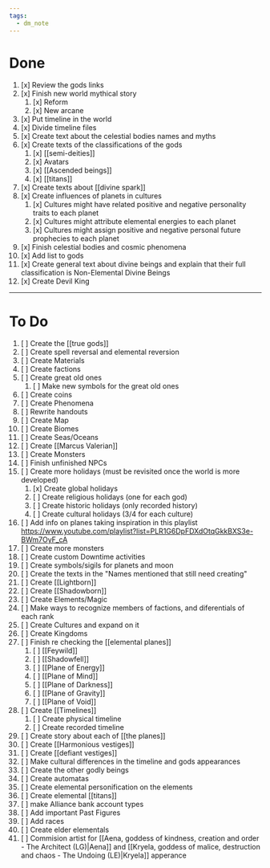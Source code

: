 ```yaml
---
tags:
  - dm_note
---
```

# Done
1. [x] Review the gods links
2. [x] Finish new world mythical story
    1. [x] Reform
    2. [x] New arcane
3. [x] Put timeline in the world
4. [x] Divide timeline files
5. [x] Create text about the celestial bodies names and myths
6. [x] Create texts of the classifications of the gods
    1. [x] [[semi-deities]]
    2. [x] Avatars
    3. [x] [[Ascended beings]]
    4. [x] [[titans]]
7. [x] Create texts about [[divine spark]]
8. [x] Create influences of planets in cultures
    1. [x] Cultures might have related positive and negative personality traits to each planet
    2. [x] Cultures might attribute elemental energies to each planet
    3. [x] Cultures might assign positive and negative personal future prophecies to each planet
9. [x] Finish celestial bodies and cosmic phenomena
10. [x] Add list to gods
11. [x] Create general text about divine beings and explain that their full classification is Non-Elemental Divine Beings
12. [x] Create Devil King
---

# To Do
1. [ ] Create the [[true gods]] 
2. [ ] Create spell reversal and elemental reversion 
3.  [ ] Create Materials
4.  [ ] Create factions
5.  [ ] Create great old ones
	1. [ ] Make new symbols for the great old ones
6.  [ ] Create coins
7.  [ ] Create Phenomena
8. [ ] Rewrite handouts
9.  [ ] Create Map
10. [ ] Create Biomes
11. [ ] Create Seas/Oceans
12. [ ] Create [[Marcus Valerian]]
13. [ ] Create Monsters
14. [ ] Finish unfinished NPCs
15. [ ] Create more holidays (must be revisited once the world is more developed)
    1.  [x] Create global holidays
    2.  [ ] Create religious holidays (one for each god)
    3.  [ ] Create historic holidays (only recorded history)
    4.  [ ] Create cultural holidays (3/4 for each culture)
16. [ ] Add info on planes taking inspiration in this playlist https://www.youtube.com/playlist?list=PLR1G6DpFDXdOtqGkkBXS3e-BWm7OyF_cA
17. [ ] Create more monsters
18. [ ] Create custom Downtime activities
19. [ ] Create symbols/sigils for planets and moon
20. [ ] Create the texts in the "Names mentioned that still need creating"
21. [ ] Create [[Lightborn]]
22. [ ] Create [[Shadowborn]]
23. [ ] Create Elements/Magic
24. [ ] Make ways to recognize members of factions, and diferentials of each rank
25. [ ] Create Cultures and expand on it
26. [ ] Create Kingdoms
27. [ ] Finish re checking the [[elemental planes]]
    1. [ ] [[Feywild]]
    2. [ ] [[Shadowfell]]
    3. [ ] [[Plane of Energy]]
    4. [ ] [[Plane of Mind]]
    5. [ ] [[Plane of Darkness]]
    6. [ ] [[Plane of Gravity]]
    7. [ ] [[Plane of Void]]
28. [ ] Create [[Timelines]]
    1.  [ ] Create physical timeline
    2.  [ ] Create recorded timeline
29. [ ] Create story about each of [[the planes]]
30. [ ] Create [[Harmonious vestiges]]
31. [ ] Create [[defiant vestiges]]
32. [ ] Make cultural differences in the timeline and gods appearances
33. [ ] Create the other godly beings
34. [ ] Create automatas
35. [ ] Create elemental personification on the elements
36. [ ] Create elemental [[titans]]
37. [ ] make Alliance bank account types
38. [ ] Add important Past Figures
39. [ ] Add races
40. [ ] Create elder elementals
41. [ ] Commision artist for [[Aena, goddess of kindness, creation and order - The Architect (LG)|Aena]] and [[Kryela, goddess of malice, destruction and chaos - The Undoing (LE)|Kryela]] apperance